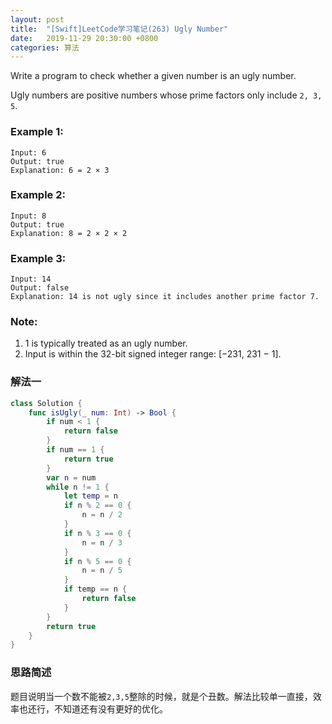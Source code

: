 ```yaml
---
layout: post
title:  "[Swift]LeetCode学习笔记(263) Ugly Number"
date:   2019-11-29 20:30:00 +0800
categories: 算法
---
```


Write a program to check whether a given number is an ugly number.

Ugly numbers are positive numbers whose prime factors only include `2, 3, 5`.

### Example 1:

```
Input: 6
Output: true
Explanation: 6 = 2 × 3
```

### Example 2:

```
Input: 8
Output: true
Explanation: 8 = 2 × 2 × 2
```

### Example 3:

```
Input: 14
Output: false 
Explanation: 14 is not ugly since it includes another prime factor 7.
```

### Note:

1. 1 is typically treated as an ugly number.
2. Input is within the 32-bit signed integer range: [−231,  231 − 1].

### 解法一

```swift
class Solution {
    func isUgly(_ num: Int) -> Bool {
        if num < 1 {
            return false
        }
        if num == 1 {
            return true
        }
        var n = num
        while n != 1 {
            let temp = n
            if n % 2 == 0 {
                n = n / 2
            }
            if n % 3 == 0 {
                n = n / 3
            }
            if n % 5 == 0 {
                n = n / 5
            }
            if temp == n {
                return false
            }
        }
        return true
    }
}
```

### 思路简述
题目说明当一个数不能被`2,3,5`整除的时候，就是个丑数。解法比较单一直接，效率也还行，不知道还有没有更好的优化。
